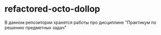 # refactored-octo-dollop
В данном репозитории хранятся работы про дисциплине "Практикум по решению предметных задач"
